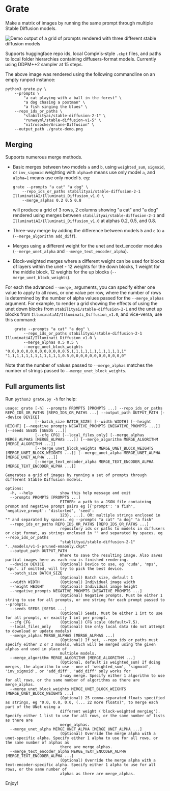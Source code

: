# Grate

Make a matrix of images by running the same prompt through multiple Stable Diffusion models. 

![Demo output of a grid of prompts rendered with three different stable diffusion models](grate-demo.png)

Supports huggingface repo ids, local CompVis-style `.ckpt` files, and paths to local folder hierarchies containing diffusers-format models. Currently using DDPM++2 sampler at 15 steps.

The above image was rendered using the following commandline on an empty runpod instance:

```commandline
python3 grate.py \
    --prompts \
        "a cat playing with a ball in the forest" \
        "a dog chasing a postman" \
        "a fish singing the blues" \
    --repo_ids_or_paths \
        "stabilityai/stable-diffusion-2-1" \
        "runwayml/stable-diffusion-v1-5" \
        "nitrosocke/Arcane-Diffusion" \
    --output_path ./grate-demo.png
```

## Merging

Supports numerous merge methods.

* Basic merges between two models `a` and `b`, using `weighted_sum`, `sigmoid`, or `inv_sigmoid` weighting with `alpha=0` means use only model `a`, and `alpha=1` means use only model `b`. eg: 
    ```commandline
    grate --prompts "a cat" "a dog" \
        --repo_ids_or_paths stabilityai/stable-diffusion-2-1 IlluminatiAI/Illuminati_Diffusion_v1.0 \
        --merge_alphas 0.2 0.5 0.8
    ```
  will produce a grid of 3 rows, 2 columns showing "a cat" and "a dog" rendered using merges between `stabilityai/stable-diffusion-2-1` and `IlluminatiAI/Illuminati_Diffusion_v1.0` at alphas 0.2, 0.5, and 0.8.
  
* Three-way merge by adding the difference between models `b` and `c` to `a` (`--merge_algorithm add_diff`).
* Merges using a different weight for the unet and text_encoder modules (`--merge_unet_alpha` and `--merge_text_encoder_alpha`).
* Block-weighted merges where a different weight can be used for blocks of layers within the unet - 12 weights for the down blocks, 1 weight for the middle block, 12 weights for the up blocks (`--merge_unet_block_weights`).

For each the advanced `--merge_` arguments, you can specify either one value to apply to all rows, or one value per row, where the number of rows is determined by the number of alpha values passed for the `--merge_alphas` argument. For example, to render a grid showing the effects of using the unet down blocks from `stabilityai/stable-diffusion-2-1` and the unet up blocks from `IlluminatiAI/Illuminati_Diffusion_v1.0`, and vice-versa, use this command:

```commandline
    grate --prompts "a cat" "a dog" \
        --repo_ids_or_paths stabilityai/stable-diffusion-2-1 IlluminatiAI/Illuminati_Diffusion_v1.0 \
        --merge_alphas 0.5 0.5 \
        --merge_unet_block_weights "0,0,0,0,0,0,0,0,0,0,0,0,0.5,1,1,1,1,1,1,1,1,1,1,1,1" "1,1,1,1,1,1,1,1,1,1,1,1,0.5,0,0,0,0,0,0,0,0,0,0,0,0"
```

Note that the number of values passed to `--merge_alphas` matches the number of strings passed to `--merge_unet_block_weights`.

## Full arguments list

Run `python3 grate.py -h` for help:

```commandline
usage: grate [-h] --prompts PROMPTS [PROMPTS ...] --repo_ids_or_paths REPO_IDS_OR_PATHS [REPO_IDS_OR_PATHS ...] --output_path OUTPUT_PATH [--device DEVICE]
             [--batch_size BATCH_SIZE] [--width WIDTH] [--height HEIGHT] [--negative_prompts NEGATIVE_PROMPTS [NEGATIVE_PROMPTS ...]] [--seeds SEEDS [SEEDS ...]]
             [--cfg CFG] [--local_files_only] [--merge_alphas MERGE_ALPHAS [MERGE_ALPHAS ...]] [--merge_algorithm MERGE_ALGORITHM [MERGE_ALGORITHM ...]]
             [--merge_unet_block_weights MERGE_UNET_BLOCK_WEIGHTS [MERGE_UNET_BLOCK_WEIGHTS ...]] [--merge_unet_alpha MERGE_UNET_ALPHA [MERGE_UNET_ALPHA ...]]
             [--merge_text_encoder_alpha MERGE_TEXT_ENCODER_ALPHA [MERGE_TEXT_ENCODER_ALPHA ...]]

Generates a grid of images by running a set of prompts through different Stable Diffusion models.

options:
  -h, --help            show this help message and exit
  --prompts PROMPTS [PROMPTS ...]
                        EITHER: a path to a JSON file containing prompt and negative prompt pairs eg [{'prompt': 'a fish', 'negative_prompt': 'distorted', 'seed':
                        123}, ...]. OR: multiple strings enclosed in "" and separated by spaces. eg --prompts "a cat" "a dog" "a fish"
  --repo_ids_or_paths REPO_IDS_OR_PATHS [REPO_IDS_OR_PATHS ...]
                        repository ids or paths to models in diffusers or ckpt format, as strings enclosed in "" and separated by spaces. eg --repo_ids_or_paths
                        "stablityai/stable-diffusion-2-1" "../models/v1-5-pruned-emaonly.ckpt"
  --output_path OUTPUT_PATH
                        Where to save the resulting image. Also saves partial images here as each row is finished rendering.
  --device DEVICE       (Optional) Device to use, eg 'cuda', 'mps', 'cpu'. if omitted, will try to pick the best device.
  --batch_size BATCH_SIZE
                        (Optional) Batch size, default 1
  --width WIDTH         (Optional) Individual image width
  --height HEIGHT       (Optional) Individual image height
  --negative_prompts NEGATIVE_PROMPTS [NEGATIVE_PROMPTS ...]
                        (Optional) Negative prompts. Must be either 1 string to use for all prompts, or one string for each prompt passed to --prompts.
  --seeds SEEDS [SEEDS ...]
                        (Optional) Seeds. Must be either 1 int to use for all prompts, or exactly 1 int per prompt.
  --cfg CFG             (Optional) CFG scale (default=7.5).
  --local_files_only    (Optional) Use only local data (do not attempt to download or update models)
  --merge_alphas MERGE_ALPHAS [MERGE_ALPHAS ...]
                        (Optional) If set, --repo_ids_or_paths must specify either 2 or 3 models, which will be merged using the given alphas and used in place of
                        multiple models.
  --merge_algorithm MERGE_ALGORITHM [MERGE_ALGORITHM ...]
                        (Optional, default is weighted_sum) If doing merges, the algorithm to use - one of 'weighted_sum', 'sigmoid', 'inv_sigmoid', or 'add_diff'. 'add_diff' only works for
                        3-way merge. Specify either 1 algorithm to use for all rows, or the same number of algorithms as there are merge_alphas.
  --merge_unet_block_weights MERGE_UNET_BLOCK_WEIGHTS [MERGE_UNET_BLOCK_WEIGHTS ...]
                        (Optional) 25 comma-separated floats specified as strings, eg "0.0, 0.0, 0.0, (... 22 more floats)", to merge each part of the UNet using a
                        different weight ('block-weighted merging'). Specify either 1 list to use for all rows, or the same number of lists as there are
                        merge_alphas.
  --merge_unet_alpha MERGE_UNET_ALPHA [MERGE_UNET_ALPHA ...]
                        (Optional) Override the merge alpha with a unet-specific alpha. Specify either 1 alpha to use for all rows, or the same number of alphas as
                        there are merge_alphas.
  --merge_text_encoder_alpha MERGE_TEXT_ENCODER_ALPHA [MERGE_TEXT_ENCODER_ALPHA ...]
                        (Optional) Override the merge alpha with a text-encoder-specific alpha. Specify either 1 alpha to use for all rows, or the same number of
                        alphas as there are merge_alphas.

```

Enjoy!

